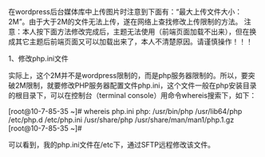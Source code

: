 

在wordpress后台媒体库中上传图片时注意到下面有：“最大上传文件大小：2M”。由于大于2M的文件无法上传，遂在网络上查找修改上传限制的方法。
注意：本人按下面方法修改完成后，主题无法使用（前端页面加载不出来），但在换成其它主题后前端页面又可以加载出来了，本人不清楚原因。请谨慎操作！！！

1、修改php.ini文件


实际上，这个2M并不是wordpress限制的，而是php服务器限制的。所以，要突破2M限制，就要修改PHP服务器配置文件php.ini，这个文件一般在php安装目录的根目录下，可以在控制台（terminal console）用命令whereis搜索下，如下：

[root@10-7-85-35 ~]# whereis php.ini
php: /usr/bin/php /usr/lib64/php /etc/php.d /etc/php.ini /usr/share/php /usr/share/man/man1/php.1.gz
[root@10-7-85-35 ~]#

可以看到，我的php.ini文件在/etc下，通过SFTP远程修改该文件。